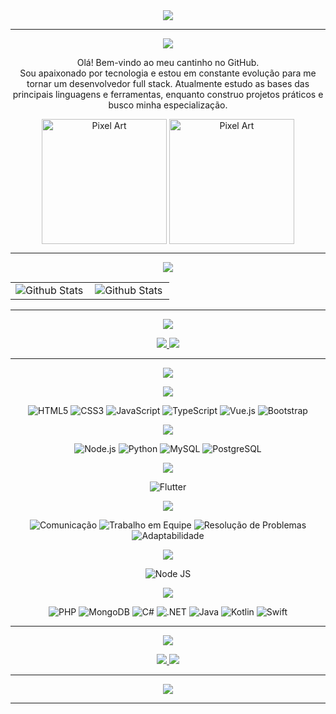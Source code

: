 <div align="center">
<img style="vertical-align: middle;" src="https://readme-typing-svg.demolab.com?font=Fira+Code&size=30&pause=100&color=B200F3&center=false&vCenter=false&width=500&lines=%E2%9C%A8+Eu+sou+Jailson+Stein+%E2%9C%A8;Aspirante+a+dev+full+stack%F0%9F%92%BB" />
</div>

---

<p align="center">
  <img src="https://readme-typing-svg.demolab.com/?font=Fira+Code&size=35&duration=1&pause=99999&color=B200F3&center=true&vCenter=true&width=300&lines=Sobre+mim"/>
</p>
<p align="center">
  Olá! Bem-vindo ao meu cantinho no GitHub.<br>  
  Sou apaixonado por tecnologia e estou em constante evolução para me tornar um desenvolvedor full stack. Atualmente estudo as bases das principais linguagens e ferramentas, enquanto construo projetos práticos e busco minha especialização.
</p>

<div align="center">
  <img align="center" src="https://media.tenor.com/wIOg3Dv86qEAAAAj/rain-world-saint.gif" alt="Pixel Art" align="right" width="200">
  <img align="center" src="https://media.tenor.com/Gmg3LGO6q7UAAAAj/rain-world.gif" alt="Pixel Art" align="right" width="200">
</div>

---

<p align="center">
  <img src="https://readme-typing-svg.demolab.com/?font=Fira+Code&size=30&duration=1&pause=99999&color=FFD700&center=true&vCenter=true&width=500&lines=Minhas+Estat%C3%ADsticas"/>
</p> 
<table align="center">
  <tr>
    <td>
      <img
        align="left"
        src="https://github-readme-stats.vercel.app/api?username=S7EIN07&theme=dark&hide_border=false&include_all_commits=true"
        alt="Github Stats"
      />
    </td>
    <td>
      <img
        align="left"
        src="https://github-readme-stats.vercel.app/api/top-langs/?username=S7EIN07&theme=dark&hide_border=false&include_all_commits=true&count_private=true&layout=compact"
        alt="Github Stats"
      />
    </td>
  </tr>
</table>

---

<p align="center">
  <img src="https://readme-typing-svg.demolab.com/?font=Fira+Code&size=32&duration=1&pause=99999&color=FFC300&center=true&vCenter=true&width=500&lines=Projetos-em-destaque"/>
</p>
<p align="center">
  <a href="https://github.com/S7EIN07/SteinApp">
    <img src="https://img.shields.io/badge/SteinApp-Flutter-blue?style=for-the-badge&logo=flutter&logoColor=white"/>
  </a>
  <a href="https://github.com/S7EIN07/SteinAssistant">
    <img src="https://img.shields.io/badge/SteinAssistant-Vue.js-green?style=for-the-badge&logo=vue.js&logoColor=white"/>
  </a>
</p>


---

<p align="center">
  <img src="https://readme-typing-svg.demolab.com/?font=Fira+Code&size=40&duration=1&pause=99999&color=FFD700&center=true&vCenter=true&width=300&lines=Compet%C3%AAncias"/>
</p>

<p align="center">
  <img src="https://readme-typing-svg.demolab.com?font=Fira+Code&size=28&duration=1&pause=99999&color=00FF00&center=true&vCenter=true&width=300&lines=Front-end"/>
</p>
<p align="center">
  <img src="https://img.shields.io/badge/HTML5-E34F26?style=for-the-badge&logo=html5&logoColor=white" alt="HTML5" />
  <img src="https://img.shields.io/badge/CSS3-1572B6?style=for-the-badge&logo=css3&logoColor=white" alt="CSS3" />
  <img src="https://img.shields.io/badge/JavaScript-F7DF1E?style=for-the-badge&logo=javascript&logoColor=black" alt="JavaScript" />
  <img src="https://img.shields.io/badge/TypeScript-007ACC?style=for-the-badge&logo=typescript&logoColor=white" alt="TypeScript" />
  <img src="https://img.shields.io/badge/Vue.js-35495E?style=for-the-badge&logo=vue.js&logoColor=4FC08D" alt="Vue.js" />
  <img src="https://img.shields.io/badge/Bootstrap-563D7C?style=for-the-badge&logo=bootstrap&logoColor=white" alt="Bootstrap" />
</p>

<p align="center">
  <img src="https://readme-typing-svg.demolab.com?font=Fira+Code&size=28&duration=1&pause=99999&color=FF5733&center=true&vCenter=true&width=300&lines=Back-end"/>
</p>
<p align="center">
  <img src="https://img.shields.io/badge/Node.js-43853D?style=for-the-badge&logo=node.js&logoColor=white" alt="Node.js" />
  <img src="https://img.shields.io/badge/Python-14354C?style=for-the-badge&logo=python&logoColor=white" alt="Python" />
  <img src="https://img.shields.io/badge/MySQL-00000F?style=for-the-badge&logo=mysql&logoColor=white" alt="MySQL" />
  <img src="https://img.shields.io/badge/PostgreSQL-316192?style=for-the-badge&logo=postgresql&logoColor=white" alt="PostgreSQL" />
</p>

<p align="center">
  <img src="https://readme-typing-svg.demolab.com?font=Fira+Code&size=28&duration=1&pause=99999&color=33C1FF&center=true&vCenter=true&width=300&lines=Mobile"/>
</p>
<p align="center">
  <img src="https://img.shields.io/badge/Flutter-02569B?style=for-the-badge&logo=flutter&logoColor=white" alt="Flutter" />
</p>

<p align="center">
  <img src="https://readme-typing-svg.demolab.com?font=Fira+Code&size=28&duration=1&pause=99999&color=FF6F61&center=true&vCenter=true&width=300&lines=Soft+Skills"/>
</p>
<p align="center">
  <img src="https://img.shields.io/badge/Comunicação-blue?style=for-the-badge" alt="Comunicação" />
  <img src="https://img.shields.io/badge/Trabalho_em_equipe-orange?style=for-the-badge" alt="Trabalho em Equipe" />
  <img src="https://img.shields.io/badge/Resolução_de_Problemas-yellow?style=for-the-badge" alt="Resolução de Problemas" />
  <img src="https://img.shields.io/badge/Adaptabilidade-green?style=for-the-badge" alt="Adaptabilidade" />
</p>

<p align="center">
  <img src="https://readme-typing-svg.demolab.com?font=Fira+Code&size=28&duration=1&pause=99999&color=9D33FF&center=true&vCenter=true&width=300&lines=Aprendendo"/>
</p>
<p align="center">
  <img src="https://img.shields.io/badge/Node.Js-20232A?style=for-the-badge" alt="Node JS" />
</p>

<p align="center">
  <img src="https://readme-typing-svg.demolab.com?font=Fira+Code&size=28&duration=1&pause=99999&color=00ff00&center=true&vCenter=true&width=300&lines=Pr%C3%B3ximos+passos"/>
</p>
<p align="center">
  <img src="https://img.shields.io/badge/PHP-777BB4?style=for-the-badge&logo=php&logoColor=white" alt="PHP" />
  <img src="https://img.shields.io/badge/MongoDB-4EA94B?style=for-the-badge&logo=mongodb&logoColor=white" alt="MongoDB" />
  <img src="https://img.shields.io/badge/C%23-239120?style=for-the-badge&logo=c-sharp&logoColor=white" alt="C#" />
  <img src="https://img.shields.io/badge/.NET-5C2D91?style=for-the-badge&logo=.net&logoColor=white" alt=".NET" />
  <img src="https://img.shields.io/badge/Java-ED8B00?style=for-the-badge&logo=java&logoColor=white" alt="Java" />
  <img src="https://img.shields.io/badge/Kotlin-0095D5?style=for-the-badge&logo=kotlin&logoColor=white" alt="Kotlin" />
  <img src="https://img.shields.io/badge/Swift-FA7343?style=for-the-badge&logo=swift&logoColor=white" alt="Swift" />
</p>


---

<p align="center">
  <img src="https://readme-typing-svg.demolab.com?font=Fira+Code&size=28&duration=1&pause=99999&color=28A745&center=true&vCenter=true&width=300&lines=Contato"/>
</p>
<p align="center">
  <a href="https://instagram.com/jai.stein">
    <img src="https://img.shields.io/badge/-Instagram-ff8da1?style=for-the-badge&logo=instagram&logoColor=E4405F"/>
  </a>
  <a href="https://www.linkedin.com/in/jailson-stein-408933355">
    <img src="https://img.shields.io/badge/-LinkedIn-0077B5?style=for-the-badge&logo=linkedin&logoColor=0A66C2"/>
  </a>
</p>

---

<p align="center"><img src="https://count.getloli.com/get/@S7EIN07?theme=dark"/></p>

---
